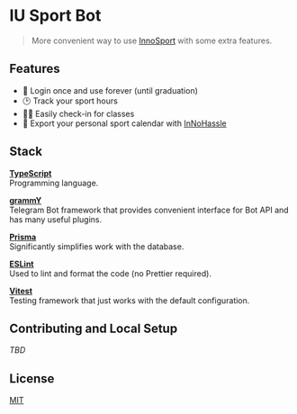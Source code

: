 # IU Sport Bot

> More convenient way to use [InnoSport](https://sport.innopolis.university/profile/) with some extra features.

## Features

- 🔑 Login once and use forever (until graduation)
- 🕑 Track your sport hours
- 🏄‍♂️ Easily check-in for classes
- 📆 Export your personal sport calendar with [InNoHassle](https://innohassle.ru/sport)

## Stack

[**TypeScript**](https://www.typescriptlang.org)<br/>
Programming language.

[**grammY**](https://grammy.dev)<br/>
Telegram Bot framework that provides convenient interface for Bot API and has many useful plugins.

[**Prisma**](https://www.prisma.io/)<br/>
Significantly simplifies work with the database.

[**ESLint**](https://eslint.org)<br/>
Used to lint and format the code (no Prettier required).

[**Vitest**](https://vitest.dev/)<br/>
Testing framework that just works with the default configuration.

## Contributing and Local Setup

_TBD_

## License

[MIT](./LICENSE)
